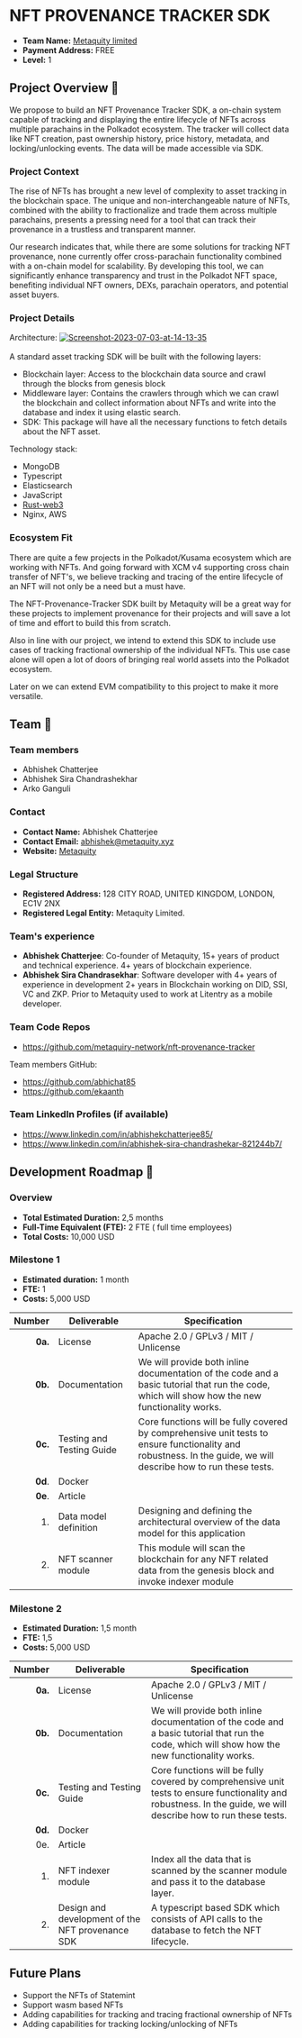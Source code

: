 # NFT PROVENANCE TRACKER SDK

- **Team Name:** [Metaquity limited](metaquity.xyz)
- **Payment Address:** FREE
- **Level:** 1

## Project Overview :page_facing_up:

We propose to build an NFT Provenance Tracker SDK, a on-chain system capable of tracking and displaying the entire lifecycle of NFTs across multiple parachains in the Polkadot ecosystem. The tracker will collect data like NFT creation, past ownership history, price history, metadata, and locking/unlocking events. The data will be made accessible via SDK.

### Project Context

The rise of NFTs has brought a new level of complexity to asset tracking in the blockchain space. The unique and non-interchangeable nature of NFTs, combined with the ability to fractionalize and trade them across multiple parachains, presents a pressing need for a tool that can track their provenance in a trustless and transparent manner.

Our research indicates that, while there are some solutions for tracking NFT provenance, none currently offer cross-parachain functionality combined with a on-chain model for scalability. By developing this tool, we can significantly enhance transparency and trust in the Polkadot NFT space, benefiting individual NFT owners, DEXs, parachain operators, and potential asset buyers.

### Project Details

Architecture:
  <a href="https://ibb.co/XbYGYYy"><img src="https://i.ibb.co/TkWNWWK/Screenshot-2023-07-03-at-14-13-35.png" alt="Screenshot-2023-07-03-at-14-13-35" border="0"></a><br /><a target='_blank' href='https://usefulwebtool.com/'></a><br />
  A standard asset tracking SDK will be built with the following layers:
  - Blockchain layer: Access to the blockchain data source and crawl through the blocks from genesis block
  - Middleware layer: Contains the crawlers through which we can crawl the blockchain and collect information about NFTs and write into the database and index it using elastic search.
  - SDK: This package will have all the necessary functions to fetch details about the NFT asset.

Technology stack: 
- MongoDB 
- Typescript 
- Elasticsearch
- JavaScript
- [Rust-web3](https://github.com/tomusdrw/rust-web3)
- Nginx, AWS

### Ecosystem Fit

There are quite a few projects in the Polkadot/Kusama ecosystem which are working with NFTs. And going forward with XCM v4 supporting cross chain transfer of NFT's, we believe tracking and tracing of the entire lifecycle of an NFT will not only be a need but a must have.

The NFT-Provenance-Tracker SDK built by Metaquity will be a great way for these projects to implement provenance for their projects and will save a lot of time and effort to build this from scratch.

Also in line with our project, we intend to extend this SDK to include use cases of tracking fractional ownership of the individual NFTs. This use case alone will open a lot of doors of bringing real world assets into the Polkadot ecosystem.

Later on we can extend EVM compatibility to this project to make it more versatile.

## Team :busts_in_silhouette:

### Team members

- Abhishek Chatterjee
- Abhishek Sira Chandrashekhar
- Arko Ganguli

### Contact

- **Contact Name:** Abhishek Chatterjee
- **Contact Email:** abhishek@metaquity.xyz
- **Website:** [Metaquity](www.metaquity.xyz/)

### Legal Structure

- **Registered Address:** 128 CITY ROAD, UNITED KINGDOM, LONDON, EC1V 2NX
- **Registered Legal Entity:** Metaquity Limited.

### Team's experience

- **Abhishek Chatterjee**: Co-founder of Metaquity, 15+ years of product and technical experience. 4+ years of blockchain experience. 
- **Abhishek Sira Chandrasekhar**: Software developer with 4+ years of experience in development 2+ years in Blockchain working on DID, SSI, VC and ZKP. Prior to Metaquity used to work at Litentry as a mobile developer.


### Team Code Repos

- https://github.com/metaquiry-network/nft-provenance-tracker

Team members GitHub:

- https://github.com/abhichat85
- https://github.com/ekaanth

### Team LinkedIn Profiles (if available)

- https://www.linkedin.com/in/abhishekchatterjee85/
- https://www.linkedin.com/in/abhishek-sira-chandrashekar-821244b7/

## Development Roadmap :nut_and_bolt:

### Overview

- **Total Estimated Duration:** 2,5 months
- **Full-Time Equivalent (FTE):**  2 FTE ( full time employees)
- **Total Costs:** 10,000 USD

### Milestone 1 

- **Estimated duration:** 1 month
- **FTE:**  1
- **Costs:** 5,000 USD


| Number | Deliverable | Specification |
| -----: | ----------- | ------------- |
| **0a.** | License | Apache 2.0 / GPLv3 / MIT / Unlicense |
| **0b.** | Documentation | We will provide both inline documentation of the code and a basic tutorial that run the code, which will show how the new functionality works. |
| **0c.** | Testing and Testing Guide | Core functions will be fully covered by comprehensive unit tests to ensure functionality and robustness. In the guide, we will describe how to run these tests. |
| **0d**. | Docker | |
| **0e**. | Article | |
| 1. | Data model definition | Designing and defining the architectural overview of the data model for this application  |
| 2. | NFT scanner module | This module will scan the blockchain for any NFT related data from the genesis block and invoke indexer module |

### Milestone 2 

- **Estimated Duration:** 1,5 month
- **FTE:**  1,5
- **Costs:** 5,000 USD


| Number | Deliverable | Specification |
| -----: | ----------- | ------------- |
| **0a.** | License | Apache 2.0 / GPLv3 / MIT / Unlicense |
| **0b.** | Documentation | We will provide both inline documentation of the code and a basic tutorial that run the code, which will show how the new functionality works. |
| **0c.** | Testing and Testing Guide | Core functions will be fully covered by comprehensive unit tests to ensure functionality and robustness. In the guide, we will describe how to run these tests. |
| **0d.** | Docker | |
| 0e. | Article | |
| 1. | NFT indexer module | Index all the data that is scanned by the scanner module and pass it to the database layer. |
| 2. | Design and development of the NFT provenance SDK | A typescript based SDK which consists of API calls to the database to fetch the NFT lifecycle. |



## Future Plans

- Support the NFTs of Statemint
- Support wasm based NFTs
- Adding capabilities for tracking and tracing fractional ownership of NFTs
- Adding capabilities for tracking locking/unlocking of NFTs
